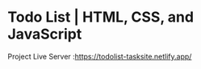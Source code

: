 #  Todo List | HTML, CSS, and JavaScript


Project Live Server :https://todolist-tasksite.netlify.app/







